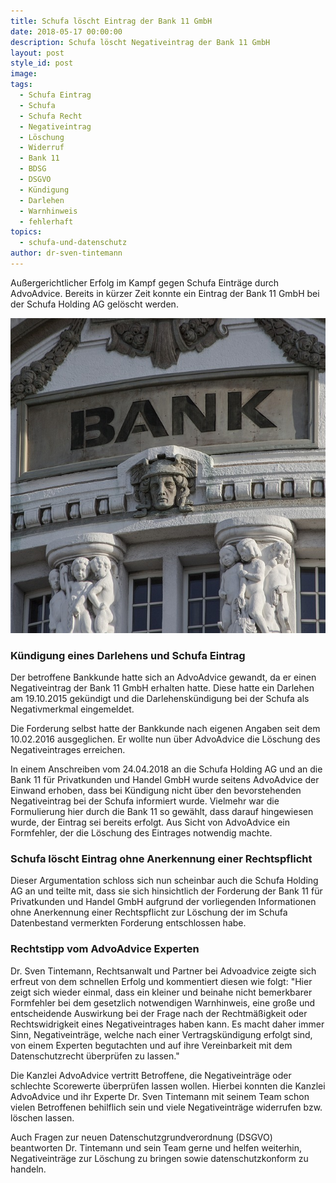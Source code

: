 ```yaml
---
title: Schufa löscht Eintrag der Bank 11 GmbH
date: 2018-05-17 00:00:00
description: Schufa löscht Negativeintrag der Bank 11 GmbH
layout: post
style_id: post
image:
tags:
  - Schufa Eintrag
  - Schufa
  - Schufa Recht
  - Negativeintrag
  - Löschung
  - Widerruf
  - Bank 11
  - BDSG
  - DSGVO
  - Kündigung
  - Darlehen
  - Warnhinweis
  - fehlerhaft
topics:
  - schufa-und-datenschutz
author: dr-sven-tintemann
---
```


Au&szlig;ergerichtlicher Erfolg im Kampf gegen Schufa Eintr&auml;ge durch AdvoAdvice. Bereits in k&uuml;rzer Zeit konnte ein Eintrag der Bank 11 GmbH bei der Schufa Holding AG gel&ouml;scht werden.

![Bank - Bild von Pixabay](/uploads/bank-2907728-640-1.jpg "Bankgebäude - Außenansicht")

### K&uuml;ndigung eines Darlehens und Schufa Eintrag

Der betroffene Bankkunde hatte sich an AdvoAdvice gewandt, da er einen Negativeintrag der Bank 11 GmbH erhalten hatte. Diese hatte ein Darlehen am 19.10.2015 gek&uuml;ndigt und die Darlehensk&uuml;ndigung bei der Schufa als Negativmerkmal eingemeldet.

Die Forderung selbst hatte der Bankkunde nach eigenen Angaben seit dem 10.02.2016 ausgeglichen. Er wollte nun &uuml;ber AdvoAdvice die L&ouml;schung des Negativeintrages erreichen.

In einem Anschreiben vom 24.04.2018 an die Schufa Holding AG und an die Bank 11 f&uuml;r Privatkunden und Handel GmbH wurde seitens AdvoAdvice der Einwand erhoben, dass bei K&uuml;ndigung nicht &uuml;ber den bevorstehenden Negativeintrag bei der Schufa informiert wurde. Vielmehr war die Formulierung hier durch die Bank 11 so gew&auml;hlt, dass darauf hingewiesen wurde, der Eintrag sei bereits erfolgt. Aus Sicht von AdvoAdvice ein Formfehler, der die L&ouml;schung des Eintrages notwendig machte.

### Schufa l&ouml;scht Eintrag ohne Anerkennung einer Rechtspflicht

Dieser Argumentation schloss sich nun scheinbar auch die Schufa Holding AG an und teilte mit, dass sie sich hinsichtlich der Forderung der Bank 11 f&uuml;r Privatkunden und Handel GmbH aufgrund der vorliegenden Informationen ohne Anerkennung einer Rechtspflicht zur L&ouml;schung der im Schufa Datenbestand vermerkten Forderung entschlossen habe.

### Rechtstipp vom AdvoAdvice Experten

Dr. Sven Tintemann, Rechtsanwalt und Partner bei Advoadvice zeigte sich erfreut von dem schnellen Erfolg und kommentiert diesen wie folgt: "Hier zeigt sich wieder einmal, dass ein kleiner und beinahe nicht bemerkbarer Formfehler bei dem gesetzlich notwendigen Warnhinweis, eine gro&szlig;e und entscheidende Auswirkung bei der Frage nach der Rechtm&auml;&szlig;igkeit oder Rechtswidrigkeit eines Negativeintrages haben kann. Es macht daher immer Sinn, Negativeintr&auml;ge, welche nach einer Vertragsk&uuml;ndigung erfolgt sind, von einem Experten begutachten und auf ihre Vereinbarkeit mit dem Datenschutzrecht &uuml;berpr&uuml;fen zu lassen."

Die Kanzlei AdvoAdvice vertritt Betroffene, die Negativeintr&auml;ge oder schlechte Scorewerte &uuml;berpr&uuml;fen lassen wollen. Hierbei konnten die Kanzlei AdvoAdvice und ihr Experte Dr. Sven Tintemann mit seinem Team schon vielen Betroffenen behilflich sein und viele Negativeintr&auml;ge widerrufen bzw. l&ouml;schen lassen.

Auch Fragen zur neuen Datenschutzgrundverordnung (DSGVO) beantworten Dr. Tintemann und sein Team gerne und helfen weiterhin, Negativeintr&auml;ge zur L&ouml;schung zu bringen sowie datenschutzkonform zu handeln.

&nbsp;

&nbsp;